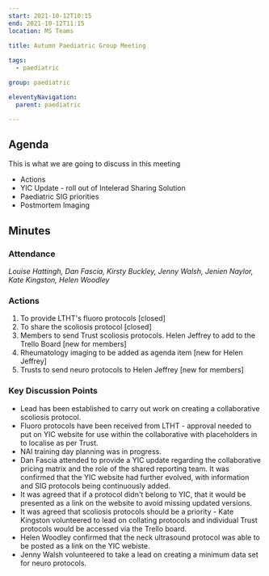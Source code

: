 ```yaml
---
start: 2021-10-12T10:15
end: 2021-10-12T11:15
location: MS Teams
 
title: Autumn Paediatric Group Meeting

tags:
  - paediatric

group: paediatric

eleventyNavigation:
  parent: paediatric

---
```


## Agenda

This is what we are going to discuss in this meeting

* Actions
* YIC Update - roll out of Intelerad Sharing Solution
* Paediatric SIG priorities
* Postmortem Imaging

## Minutes

### Attendance
_Louise Hattingh, Dan Fascia, Kirsty Buckley, Jenny Walsh, Jenien Naylor, Kate Kingston, Helen Woodley_
    
### Actions

1. To provide LTHT's fluoro protocols [closed]
2. To share the scoliosis protocol [closed]
3. Members to send Trust scoliosis protocols. Helen Jeffrey to add to the Trello Board [new for members]
4. Rheumatology imaging to be added as agenda item [new for Helen Jeffrey]
5. Trusts to send neuro protocols to Helen Jeffrey [new for members]

### Key Discussion  Points

* Lead has been established to carry out work on creating a collaborative scoliosis protocol.
* Fluoro protocols have been received from LTHT - approval needed to put on YIC website for use within the collaborative with placeholders in to localise as per Trust.
* NAI training day planning was in progress.
* Dan Fascia attended to provide a YIC update regarding the collaborative pricing matrix and the role of the shared reporting team. It was confirmed that the YIC website had further evolved, with information and SIG protocols being continuously added. 
* It was agreed that if a protocol didn't belong to YIC, that it would be presented as a link on the website to avoid missing updated versions.
* It was agreed that scoliosis protocols should be a priority - Kate Kingston volunteered to lead on collating protocols and individual Trust protocols would be accessed via the Trello board.
* Helen Woodley confirmed that the neck ultrasound protocol was able to be posted as a link on the YIC webiste.
* Jenny Walsh volunteered to take a lead on creating a minimum data set for neuro protocols.

